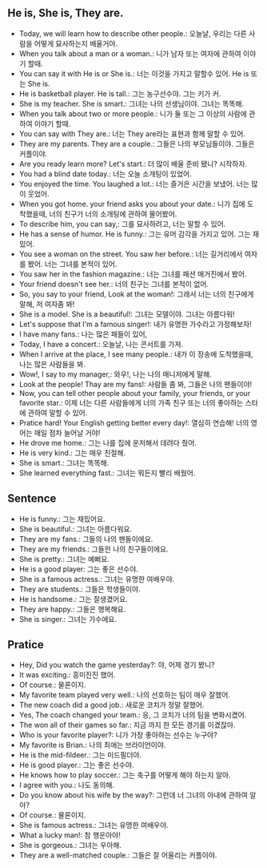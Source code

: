 ## He is, She is, They are.
- Today, we will learn how to describe other people.: 오늘날, 우리는 다른 사람을 어떻게 묘사하는지 배울거야.
- When you talk about a man or a woman.: 니가 남자 또는 여자에 관하여 이야기 할때.
- You can say it with He is or She is.: 너는 이것을 가지고 말할수 있어. He is 또는 She is.
- He is basketball player. He is tall.: 그는 농구선수야. 그는 키가 커.
- She is my teacher. She is smart.: 그녀는 나의 선생님이야. 그녀는 똑똑해.
- When you talk about two or more people.: 니가 둘 또는 그 이상의 사람에 관하여 이야기 할때.
- You can say with They are.: 너는 They are라는 표현과 함께 말할 수 있어.
- They are my parents. They are a couple.: 그들은 나의 부모님들이야. 그들은 커플이야.
- Are you ready learn more? Let's start.: 더 많이 배울 준비 됐니? 시작하자.
- You had a blind date today.: 너는 오늘 소개팅이 있었어.
- You enjoyed the time. You laughed a lot.: 너는 즐거은 시간을 보냈어. 너는 많이 웃었어.
- When you got home. your friend asks you about your date.: 니가 집에 도착했을때, 너의 친구가 너의 소개팅에 관하여 물어봤어.
- To describe him, you can say,: 그를 묘사하려고, 너는 말할 수 있어.
- He has a sense of humor. He is funny.: 그는 유머 감각을 가지고 있어. 그는 재밌어.
- You see a woman on the street. You saw her before.: 너는 길거리에서 여자를 봤어. 너는 그녀를 본적이 있어.
- You saw her in the fashion magazine.: 너는 그녀를 패션 매거진에서 봤어.
- Your friend doesn't see her.: 너의 친구는 그녀를 본적이 없어.
- So, you say to your friend, Look at the woman!: 그래서 너는 너의 친구에게 말해, 저 여자좀 봐!
- She is a model. She is a beautiful!: 그녀는 모델이야. 그녀는 아름다워!
- Let's suppose that I'm a famous singer!: 내가 유명한 가수라고 가정해보자!
- I have many fans.: 나는 많은 패들이 있어,
- Today, I have a concert.: 오늘날, 나는 콘서트를 가져.
- When I arrive at the place, I see many people.: 내가 이 장송에 도착했을때, 나는 많은 사람들을 봐.
- Wow!, I say to my manager,: 와우!, 나는 나의 매니저에게 말해.
- Look at the people! Thay are my fans!: 사람들 좀 봐, 그들은 나의 팬들이야!
- Now, you can tell other people about your family, your friends, or your favorite star.: 이제 너는 다른 사람들에게 너의 가족 친구 또는 너의 좋아하는 스타에 관하여 말할 수 있어.
- Pratice hard! Your English getting better every day!: 열심히 연습해! 너의 영어는 매일 점차 늘어날 거야!
- He drove me home.: 그는 나를 집에 운저해서 데려다 줬어.
- He is very kind.: 그는 매우 친절해.
- She is smart.: 그녀는 똑똑해.
- She learned everything fast.: 그녀는 뭐든지 빨리 배웠어.

## Sentence
- He is funny.: 그는 재밌어요.
- She is beautiful.: 그녀는 아름다워요.
- They are my fans.: 그들의 나의 팬들이에요.
- They are my friends.: 그들읜 나의 친구들이에요. 
- She is pretty.: 그녀는 예뻐요.
- He is a good player: 그는 좋은 선수야.
- She is a famous actress.: 그녀는 유명한 여배우야.
- They are students.: 그들은 학생들이야.
- He is handsome.: 그는 잘생겼어요.
- They are happy.: 그들은 행복해요.
- She is singer.: 그녀는 가수에요.

## Pratice
- Hey, Did you watch the game yesterday?: 야, 어제 경기 봤니?
- It was exciting.: 흥미진진 했어.
- Of course.: 물론이지.
- My favorite team played very well.: 나의 선호하는 팀이 매우 잘했어.
- The new coach did a good job.: 새로운 코치가 정말 잘했어.
- Yes, The coach changed your team.: 응, 그 코치가 너의 팀을 변화시켰어.
- The won all of their games so far.: 지금 까지 한 모든 경기를 이겼잖아.
- Who is your favorite player?: 니가 가장 좋아하는 선수는 누구야?
- My favorite is Brian.: 나의 최애는 브라이언이야.
- He is the mid-fildeer.: 그는 미드필더야.
- He is good player.: 그는 좋은 선수야.
- He knows how to play soccer.: 그는 축구를 어떻게 해야 하는지 알아.
- I agree with you.: 나도 동의해.
- Do you know about his wife by the way?: 그런데 너 그녀의 아내에 관하여 알아?
- Of course.: 물론이지.
- She is famous actress.: 그녀는 유명한 여배우야.
- What a lucky man!: 참 행운아야!
- She is gorgeous.: 그녀는 우아해.
- They are a well-matched couple.: 그들은 잘 어울리는 커플이야.

